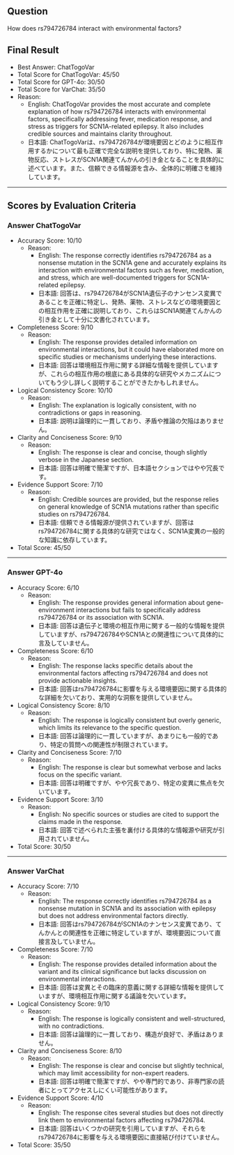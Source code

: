 ## Question

How does rs794726784 interact with environmental factors?

## Final Result

- Best Answer: ChatTogoVar
- Total Score for ChatTogoVar: 45/50
- Total Score for GPT-4o: 30/50
- Total Score for VarChat: 35/50
- Reason:
  - English: ChatTogoVar provides the most accurate and complete explanation of how rs794726784 interacts with environmental factors, specifically addressing fever, medication response, and stress as triggers for SCN1A-related epilepsy. It also includes credible sources and maintains clarity throughout.
  - 日本語: ChatTogoVarは、rs794726784が環境要因とどのように相互作用するかについて最も正確で完全な説明を提供しており、特に発熱、薬物反応、ストレスがSCN1A関連てんかんの引き金となることを具体的に述べています。また、信頼できる情報源を含み、全体的に明確さを維持しています。

---

## Scores by Evaluation Criteria

### Answer ChatTogoVar
- Accuracy Score: 10/10
  - Reason: 
    - English: The response correctly identifies rs794726784 as a nonsense mutation in the SCN1A gene and accurately explains its interaction with environmental factors such as fever, medication, and stress, which are well-documented triggers for SCN1A-related epilepsy.
    - 日本語: 回答は、rs794726784がSCN1A遺伝子のナンセンス変異であることを正確に特定し、発熱、薬物、ストレスなどの環境要因との相互作用を正確に説明しており、これらはSCN1A関連てんかんの引き金として十分に文書化されています。
- Completeness Score: 9/10
  - Reason: 
    - English: The response provides detailed information on environmental interactions, but it could have elaborated more on specific studies or mechanisms underlying these interactions.
    - 日本語: 回答は環境相互作用に関する詳細な情報を提供していますが、これらの相互作用の根底にある具体的な研究やメカニズムについてもう少し詳しく説明することができたかもしれません。
- Logical Consistency Score: 10/10
  - Reason: 
    - English: The explanation is logically consistent, with no contradictions or gaps in reasoning.
    - 日本語: 説明は論理的に一貫しており、矛盾や推論の欠陥はありません。
- Clarity and Conciseness Score: 9/10
  - Reason: 
    - English: The response is clear and concise, though slightly verbose in the Japanese section.
    - 日本語: 回答は明確で簡潔ですが、日本語セクションではやや冗長です。
- Evidence Support Score: 7/10
  - Reason: 
    - English: Credible sources are provided, but the response relies on general knowledge of SCN1A mutations rather than specific studies on rs794726784.
    - 日本語: 信頼できる情報源が提供されていますが、回答はrs794726784に関する具体的な研究ではなく、SCN1A変異の一般的な知識に依存しています。
- Total Score: 45/50

---

### Answer GPT-4o
- Accuracy Score: 6/10
  - Reason: 
    - English: The response provides general information about gene-environment interactions but fails to specifically address rs794726784 or its association with SCN1A.
    - 日本語: 回答は遺伝子と環境の相互作用に関する一般的な情報を提供していますが、rs794726784やSCN1Aとの関連性について具体的に言及していません。
- Completeness Score: 6/10
  - Reason: 
    - English: The response lacks specific details about the environmental factors affecting rs794726784 and does not provide actionable insights.
    - 日本語: 回答はrs794726784に影響を与える環境要因に関する具体的な詳細を欠いており、実用的な洞察を提供していません。
- Logical Consistency Score: 8/10
  - Reason: 
    - English: The response is logically consistent but overly generic, which limits its relevance to the specific question.
    - 日本語: 回答は論理的に一貫していますが、あまりにも一般的であり、特定の質問への関連性が制限されています。
- Clarity and Conciseness Score: 7/10
  - Reason: 
    - English: The response is clear but somewhat verbose and lacks focus on the specific variant.
    - 日本語: 回答は明確ですが、やや冗長であり、特定の変異に焦点を欠いています。
- Evidence Support Score: 3/10
  - Reason: 
    - English: No specific sources or studies are cited to support the claims made in the response.
    - 日本語: 回答で述べられた主張を裏付ける具体的な情報源や研究が引用されていません。
- Total Score: 30/50

---

### Answer VarChat
- Accuracy Score: 7/10
  - Reason: 
    - English: The response correctly identifies rs794726784 as a nonsense mutation in SCN1A and its association with epilepsy but does not address environmental factors directly.
    - 日本語: 回答はrs794726784がSCN1Aのナンセンス変異であり、てんかんとの関連性を正確に特定していますが、環境要因について直接言及していません。
- Completeness Score: 7/10
  - Reason: 
    - English: The response provides detailed information about the variant and its clinical significance but lacks discussion on environmental interactions.
    - 日本語: 回答は変異とその臨床的意義に関する詳細な情報を提供していますが、環境相互作用に関する議論を欠いています。
- Logical Consistency Score: 9/10
  - Reason: 
    - English: The response is logically consistent and well-structured, with no contradictions.
    - 日本語: 回答は論理的に一貫しており、構造が良好で、矛盾はありません。
- Clarity and Conciseness Score: 8/10
  - Reason: 
    - English: The response is clear and concise but slightly technical, which may limit accessibility for non-expert readers.
    - 日本語: 回答は明確で簡潔ですが、やや専門的であり、非専門家の読者にとってアクセスしにくい可能性があります。
- Evidence Support Score: 4/10
  - Reason: 
    - English: The response cites several studies but does not directly link them to environmental factors affecting rs794726784.
    - 日本語: 回答はいくつかの研究を引用していますが、それらをrs794726784に影響を与える環境要因に直接結び付けていません。
- Total Score: 35/50